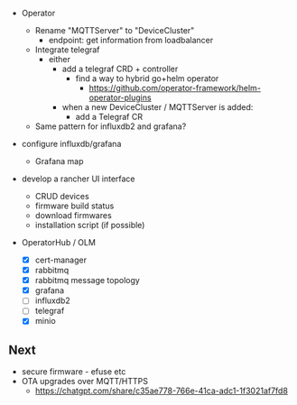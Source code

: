 - Operator

  - Rename "MQTTServer" to "DeviceCluster"
    - endpoint: get information from loadbalancer
  - Integrate telegraf
    - either
      - add a telegraf CRD + controller
        - find a way to hybrid go+helm operator
          - https://github.com/operator-framework/helm-operator-plugins
      - when a new DeviceCluster / MQTTServer is added:
        - add a Telegraf CR
  - Same pattern for influxdb2 and grafana?

- configure influxdb/grafana
  - Grafana map
- develop a rancher UI interface

  - CRUD devices
  - firmware build status
  - download firmwares
  - installation script (if possible)

- OperatorHub / OLM
  - [x] cert-manager
  - [x] rabbitmq
  - [x] rabbitmq message topology
  - [x] grafana
  - [ ] influxdb2
  - [ ] telegraf
  - [x] minio

## Next

- secure firmware - efuse etc
- OTA upgrades over MQTT/HTTPS
  - https://chatgpt.com/share/c35ae778-766e-41ca-adc1-1f3021af7fd8

